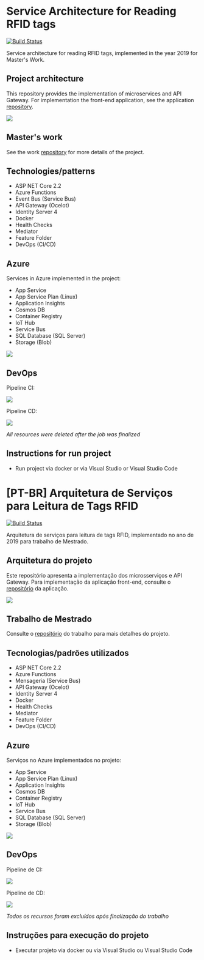 # Service Architecture for Reading RFID tags 

[![Build Status](https://dev.azure.com/teamyagoluiz/UnB/_apis/build/status/rfid-reader-api%20CI?branchName=master)](https://dev.azure.com/teamyagoluiz/UnB/_build/latest?definitionId=1&branchName=master)

Service architecture for reading RFID tags, implemented in the year 2019 for Master's Work.

## Project architecture

This repository provides the implementation of microservices and API Gateway. For implementation the front-end application, see the application [repository](https://github.com/yagoluiz/rfid-reader-web).

![](img/services_architecture.png)

## Master's work

See the work [repository](https://github.com/yagoluiz/unb-dissertacao) for more details of the project.

## Technologies/patterns

- ASP NET Core 2.2
- Azure Functions
- Event Bus (Service Bus)
- API Gateway (Ocelot)
- Identity Server 4
- Docker
- Health Checks
- Mediator
- Feature Folder
- DevOps (CI/CD)

## Azure

Services in Azure implemented in the project:

- App Service
- App Service Plan (Linux)
- Application Insights
- Cosmos DB
- Container Registry
- IoT Hub
- Service Bus
- SQL Database (SQL Server)
- Storage (Blob)

![](img/azure_services.png)

## DevOps

Pipeline CI:

![](img/ci.png)

Pipeline CD:

![](img/cd.png)

*All resources were deleted after the job was finalized*

## Instructions for run project

- Run project via docker or via Visual Studio or Visual Studio Code

# [PT-BR] Arquitetura de Serviços para Leitura de Tags RFID

[![Build Status](https://dev.azure.com/teamyagoluiz/UnB/_apis/build/status/rfid-reader-api%20CI?branchName=master)](https://dev.azure.com/teamyagoluiz/UnB/_build/latest?definitionId=1&branchName=master)

Arquitetura de serviços para leitura de tags RFID, implementado no ano de 2019 para trabalho de Mestrado.

## Arquitetura do projeto

Este repositório apresenta a implementação dos microsserviços e API Gateway. Para implementação da aplicação front-end, consulte o [repositório](https://github.com/yagoluiz/rfid-reader-web) da aplicação.

![](img/arquitetura_microsservicos.png)

## Trabalho de Mestrado

Consulte o [repositório](https://github.com/yagoluiz/unb-dissertacao) do trabalho para mais detalhes do projeto.

## Tecnologias/padrões utilizados

- ASP NET Core 2.2
- Azure Functions
- Mensageria (Service Bus)
- API Gateway (Ocelot)
- Identity Server 4
- Docker
- Health Checks
- Mediator
- Feature Folder
- DevOps (CI/CD)

## Azure

Serviços no Azure implementados no projeto:

- App Service
- App Service Plan (Linux)
- Application Insights
- Cosmos DB
- Container Registry
- IoT Hub
- Service Bus
- SQL Database (SQL Server)
- Storage (Blob)

![](img/azure_services.png)

## DevOps

Pipeline de CI:

![](img/ci.png)

Pipeline de CD:

![](img/cd.png)

*Todos os recursos foram excluídos após finalização do trabalho*

## Instruções para execução do projeto

- Executar projeto via docker ou via Visual Studio ou Visual Studio Code